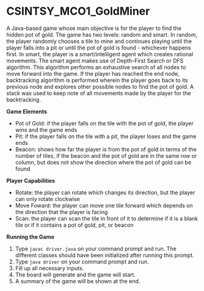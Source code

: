 # CSINTSY_MCO1_GoldMiner

A Java-based game whose main objective is for the player to find the hidden pot of gold. The game has two levels: random and smart. In random, the player randomly chooses a tile to mine and continues playing until the player falls into a pit or until the pot of gold is found - whichever happens first. In smart, the player is a smart/intelligent agent which creates rational movements. The smart agent makes use of Depth-First Search or DFS algorithm. This algorithm performs an exhaustive search of all nodes to move forward into the game. If the player has reached the end node, backtracking algorithm is performed wherein the player goes back to its previous node and explores other possible nodes to find the pot of gold. A stack was used to keep note of all movements made by the player for the backtracking. 

**Game Elements**
- Pot of Gold: if the player falls on the tile with the pot of gold, the player wins and the game ends
- Pit: if the player falls on the tile with a pit, the player loses and the game ends
- Beacon: shows how far the player is from the pot of gold in terms of the number of tiles, if the beacon and the pot of gold are in the same row or column, but does not show the direction where the pot of gold can be found

**Player Capabilities**
- Rotate: the player can rotate which changes its direction, but the player can only rotate clockwise
- Move Foward: the player can move one tile forward which depends on the direction that the player is facing
- Scan: the player can scan the tile in front of it to determine if it is a blank tile or if it contains a pot of gold, pit, or beacon

**Running the Game**
1. Type `javac driver.java` on your command prompt and run. The different classes should have been initialized after running this prompt.
2. Type `java driver` on your command prompt and run. 
3. Fill up all necessary inputs.
4. The board will generate and the game will start.
5. A summary of the game will be shown at the end.
